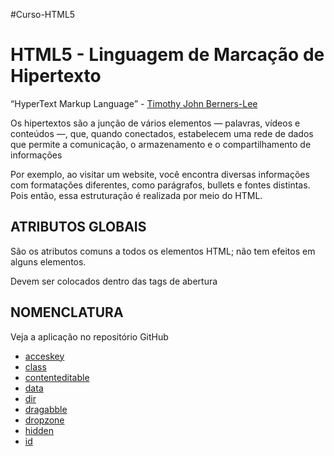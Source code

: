 #Curso-HTML5
<html>
<body>
  
<h1>HTML5 - Linguagem de Marcação de Hipertexto</h1>
<p><q>HyperText Markup Language</q>  - <a href="">Timothy John Berners-Lee</a></p>
<p>Os hipertextos são a junção de vários elementos — palavras, vídeos e conteúdos —, que, quando conectados, estabelecem uma rede de dados que permite a comunicação, o armazenamento e o compartilhamento de informações</p>
<p>Por exemplo, ao visitar um website, você encontra diversas informações com formatações diferentes, como parágrafos, bullets e fontes distintas. Pois então, essa estruturação é realizada por meio do HTML.</p>
<h2>ATRIBUTOS GLOBAIS</h2>
<p>São os atributos comuns a todos os elementos HTML; não tem efeitos em alguns elementos.</p>
<p>Devem ser colocados dentro das tags de abertura</p>
<h2>NOMENCLATURA</h2>
<p>Veja a aplicação no repositório GitHub</p>

<ul>
    <li><a href="https://developer.mozilla.org/pt-BR/docs/Web/HTML/Global_attributes/accesskey">acceskey</a></li>  
    <li><a href="https://developer.mozilla.org/pt-BR/docs/Web/HTML/Global_attributes/class">class</a></li>
    <li><a href="https://developer.mozilla.org/pt-BR/docs/Web/HTML/Global_attributes/contenteditable">contenteditable</a></li>
    <li><a href="https://developer.mozilla.org/pt-BR/docs/Learn/HTML/Howto/Use_data_attributes">data</a></li>
    <li><a href="https://developer.mozilla.org/en-US/docs/Web/HTML/Global_attributes/dir">dir</a></li>
    <li><a href="https://developer.mozilla.org/en-US/docs/Web/HTML/Global_attributes/draggable">dragabble</a></li>
    <li><a href="https://pt.stackoverflow.com/questions/119025/utilidade-do-novo-atributo-global-dropzone-no-html5">dropzone</a></li>
    <li><a href="https://developer.mozilla.org/pt-BR/docs/Web/HTML/Global_attributes/hidden">hidden</a></li>
    <li><a href="https://developer.mozilla.org/pt-BR/docs/Web/HTML/Global_attributes/id">id</a></li>
</ul>
  
  
  
</body>
</html>
